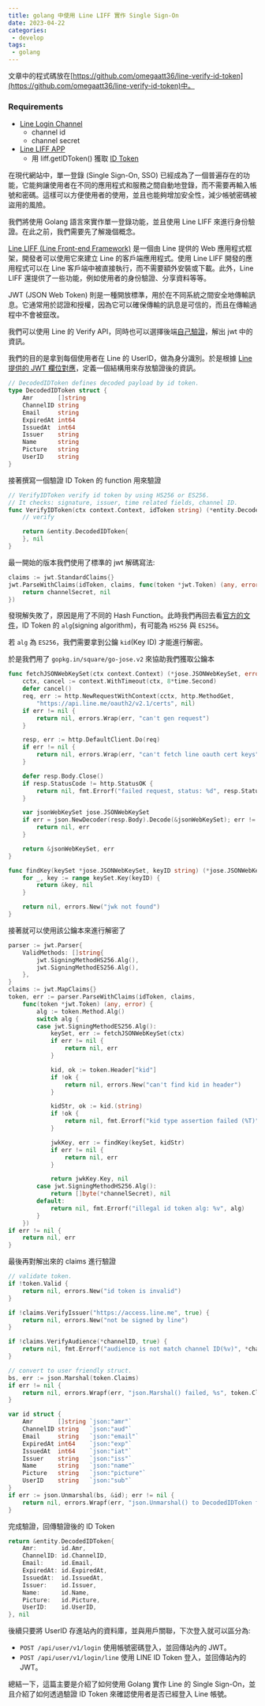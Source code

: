 ```yaml
---
title: golang 中使用 Line LIFF 實作 Single Sign-On
date: 2023-04-22
categories:
 - develop
tags:
 - golang
---
```


文章中的程式碼放在[https://github.com/omegaatt36/line-verify-id-token](https://github.com/omegaatt36/line-verify-id-token)中。

### Requirements

- [Line Login Channel](https://developers.line.biz/zh-hant/)
    - channel id
    - channel secret
- [Line LIFF APP](https://github.com/line/line-liff-v2-starter)
    - 用 liff.getIDToken() 獲取 [ID Token](https://developers.line.biz/en/docs/line-login/verify-id-token/#get-an-id-token)

在現代網站中，單一登錄 (Single Sign-On, SSO) 已經成為了一個普遍存在的功能，它能夠讓使用者在不同的應用程式和服務之間自動地登錄，而不需要再輸入帳號和密碼。這樣可以方便使用者的使用，並且也能夠增加安全性，減少帳號密碼被盜用的風險。

我們將使用 Golang 語言來實作單一登錄功能，並且使用 Line LIFF 來進行身份驗證。在此之前，我們需要先了解幾個概念。

[Line LIFF (Line Front-end Framework)](https://developers.line.biz/en/docs/liff/overview/) 是一個由 Line 提供的 Web 應用程式框架，開發者可以使用它來建立 Line 的客戶端應用程式。使用 Line LIFF 開發的應用程式可以在 Line 客戶端中被直接執行，而不需要額外安裝或下載。此外，Line LIFF 還提供了一些功能，例如使用者的身份驗證、分享資料等等。

JWT (JSON Web Token) 則是一種開放標準，用於在不同系統之間安全地傳輸訊息。它通常用於認證和授權，因為它可以確保傳輸的訊息是可信的，而且在傳輸過程中不會被竄改。

我們可以使用 Line 的 Verify API，同時也可以選擇後端[自己驗證](https://developers.line.biz/en/docs/line-login/verify-id-token/#write-original-code)，解出 jwt 中的資訊。

我們的目的是拿到每個使用者在 Line 的 UserID，做為身分識別。於是根據 [Line 提供的 JWT 欄位對應](https://developers.line.biz/en/docs/line-login/verify-id-token/#payload)，定義一個結構用來存放驗證後的資訊。

```go
// DecodedIDToken defines decoded payload by id token.
type DecodedIDToken struct {
	Amr       []string
	ChannelID string
	Email     string
	ExpiredAt int64
	IssuedAt  int64
	Issuer    string
	Name      string
	Picture   string
	UserID    string
}
```

接著撰寫一個驗證 ID Token 的 function 用來驗證
```go
// VerifyIDToken verify id token by using HS256 or ES256.
// It checks: signature, issuer, time related fields, channel ID.
func VerifyIDToken(ctx context.Context, idToken string) (*entity.DecodedIDToken, error) {
    // verify

	return &entity.DecodedIDToken{
	}, nil
}
```

最一開始的版本我們使用了標準的 jwt 解碼寫法:
```go
claims := jwt.StandardClaims{}
jwt.ParseWithClaims(idToken, claims, func(token *jwt.Token) (any, error) {
    return channelSecret, nil
})
```

發現解失敗了，原因是用了不同的 Hash Function。此時我們再回去看[官方的文件](https://developers.line.biz/en/docs/line-login/verify-id-token/#header)，ID Token 的 `alg`(signing algorithm)，有可能為 `HS256` 與 `ES256`。

若 `alg` 為 `ES256`，我們需要拿到公鑰 `kid`(Key ID) 才能進行解密。

於是我們用了 `gopkg.in/square/go-jose.v2` 來協助我們獲取公鑰本

```go
func fetchJSONWebKeySet(ctx context.Context) (*jose.JSONWebKeySet, error) {
	cctx, cancel := context.WithTimeout(ctx, 8*time.Second)
	defer cancel()
	req, err := http.NewRequestWithContext(cctx, http.MethodGet,
		"https://api.line.me/oauth2/v2.1/certs", nil)
	if err != nil {
		return nil, errors.Wrap(err, "can't gen request")
	}

	resp, err := http.DefaultClient.Do(req)
	if err != nil {
		return nil, errors.Wrap(err, "can't fetch line oauth cert keys")
	}

	defer resp.Body.Close()
	if resp.StatusCode != http.StatusOK {
		return nil, fmt.Errorf("failed request, status: %d", resp.StatusCode)
	}

	var jsonWebKeySet jose.JSONWebKeySet
	if err = json.NewDecoder(resp.Body).Decode(&jsonWebKeySet); err != nil {
		return nil, err
	}

	return &jsonWebKeySet, err
}

func findKey(keySet *jose.JSONWebKeySet, keyID string) (*jose.JSONWebKey, error) {
	for _, key := range keySet.Key(keyID) {
		return &key, nil
	}

	return nil, errors.New("jwk not found")
}
```

接著就可以使用該公鑰本來進行解密了
```go
parser := jwt.Parser{
    ValidMethods: []string{
        jwt.SigningMethodHS256.Alg(),
        jwt.SigningMethodES256.Alg(),
    },
}
claims := jwt.MapClaims{}
token, err := parser.ParseWithClaims(idToken, claims,
    func(token *jwt.Token) (any, error) {
        alg := token.Method.Alg()
        switch alg {
        case jwt.SigningMethodES256.Alg():
            keySet, err := fetchJSONWebKeySet(ctx)
            if err != nil {
                return nil, err
            }

            kid, ok := token.Header["kid"]
            if !ok {
                return nil, errors.New("can't find kid in header")
            }

            kidStr, ok := kid.(string)
            if !ok {
                return nil, fmt.Errorf("kid type assertion failed (%T)", kid)
            }

            jwkKey, err := findKey(keySet, kidStr)
            if err != nil {
                return nil, err
            }

            return jwkKey.Key, nil
        case jwt.SigningMethodHS256.Alg():
            return []byte(*channelSecret), nil
        default:
            return nil, fmt.Errorf("illegal id token alg: %v", alg)
        }
    })
if err != nil {
    return nil, err
}
```

最後再對解出來的 claims 進行驗證

```go
// validate token.
if !token.Valid {
    return nil, errors.New("id token is invalid")
}

if !claims.VerifyIssuer("https://access.line.me", true) {
    return nil, errors.New("not be signed by line")
}

if !claims.VerifyAudience(*channelID, true) {
    return nil, fmt.Errorf("audience is not match channel ID(%v)", *channelID)
}

// convert to user friendly struct.
bs, err := json.Marshal(token.Claims)
if err != nil {
    return nil, errors.Wrapf(err, "json.Marshal() failed, %s", token.Claims)
}

var id struct {
    Amr       []string `json:"amr"`
    ChannelID string   `json:"aud"`
    Email     string   `json:"email"`
    ExpiredAt int64    `json:"exp"`
    IssuedAt  int64    `json:"iat"`
    Issuer    string   `json:"iss"`
    Name      string   `json:"name"`
    Picture   string   `json:"picture"`
    UserID    string   `json:"sub"`
}
if err := json.Unmarshal(bs, &id); err != nil {
    return nil, errors.Wrapf(err, "json.Unmarshal() to DecodedIDToken failed, %s", string(bs))
}
```

完成驗證，回傳驗證後的 ID Token
```go
return &entity.DecodedIDToken{
    Amr:       id.Amr,
    ChannelID: id.ChannelID,
    Email:     id.Email,
    ExpiredAt: id.ExpiredAt,
    IssuedAt:  id.IssuedAt,
    Issuer:    id.Issuer,
    Name:      id.Name,
    Picture:   id.Picture,
    UserID:    id.UserID,
}, nil
```

後續只要將 UserID 存進站內的資料庫，並與用戶關聯，下次登入就可以區分為:
- `POST /api/user/v1/login` 使用帳號密碼登入，並回傳站內的 JWT。
- `POST /api/user/v1/login/line` 使用 LINE ID Token 登入，並回傳站內的 JWT。

總結一下，這篇主要是介紹了如何使用 Golang 實作 Line 的 Single Sign-On，並且介紹了如何透過驗證 ID Token 來確認使用者是否已經登入 Line 帳號。